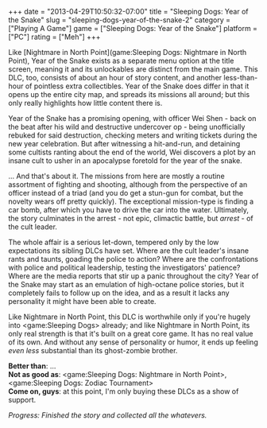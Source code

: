 +++
date = "2013-04-29T10:50:32-07:00"
title = "Sleeping Dogs: Year of the Snake"
slug = "sleeping-dogs-year-of-the-snake-2"
category = ["Playing A Game"]
game = ["Sleeping Dogs: Year of the Snake"]
platform = ["PC"]
rating = ["Meh"]
+++

Like [Nightmare in North Point](game:Sleeping Dogs: Nightmare in North Point), Year of the Snake exists as a separate menu option at the title screen, meaning it and its unlockables are distinct from the main game.  This DLC, too, consists of about an hour of story content, and another less-than-hour of pointless extra collectibles.  Year of the Snake does differ in that it opens up the entire city map, and spreads its missions all around; but this only really highlights how little content there is.

Year of the Snake has a promising opening, with officer Wei Shen - back on the beat after his wild and destructive undercover op - being unofficially rebuked for said destruction, checking meters and writing tickets during the new year celebration.  But after witnessing a hit-and-run, and detaining some cultists ranting about the end of the world, Wei discovers a plot by an insane cult to usher in an apocalypse foretold for the year of the snake.

... And that's about it.  The missions from here are mostly a routine assortment of fighting and shooting, although from the perspective of an officer instead of a triad (and you do get a stun-gun for combat, but the novelty wears off pretty quickly).  The exceptional mission-type is finding a car bomb, after which you have to drive the car into the water.  Ultimately, the story culminates in the arrest - not epic, climactic battle, but <i>arrest</i> - of the cult leader.

The whole affair is a serious let-down, tempered only by the low expectations its sibling DLCs have set.  Where are the cult leader's insane rants and taunts, goading the police to action?  Where are the confrontations with police and political leadership, testing the investigators' patience?  Where are the media reports that stir up a panic throughout the city?  Year of the Snake may start as an emulation of high-octane police stories, but it completely fails to follow up on the idea, and as a result it lacks any personality it might have been able to create.

Like Nightmare in North Point, this DLC is worthwhile only if you're hugely into <game:Sleeping Dogs> already; and like Nightmare in North Point, its only real strength is that it's built on a great core game.  It has no real value of its own.  And without any sense of personality or humor, it ends up feeling <i>even less</i> substantial than its ghost-zombie brother.

<b>Better than</b>: ...  
<b>Not as good as</b>: <game:Sleeping Dogs: Nightmare in North Point>, <game:Sleeping Dogs: Zodiac Tournament>  
<b>Come on, guys</b>: at this point, I'm only buying these DLCs as a show of support.

<i>Progress: Finished the story and collected all the whatevers.</i>
